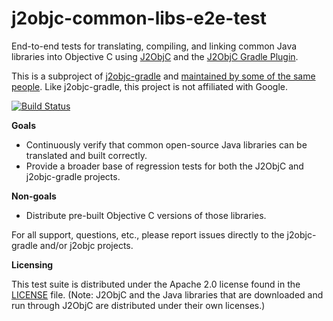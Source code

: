 # j2objc-common-libs-e2e-test
End-to-end tests for translating, compiling, and linking common Java libraries into Objective C
using [J2ObjC](http://j2objc.org) and the [J2ObjC Gradle Plugin](https://github.com/j2objc-gradle).

This is a subproject of [j2objc-gradle](https://github.com/j2objc-gradle)
and [maintained by some of the same people](NOTICE). Like j2objc-gradle, this project is not affiliated
with Google.

[![Build Status](https://travis-ci.org/j2objc-contrib/j2objc-common-libs-e2e-test.svg?branch=master)](https://travis-ci.org/j2objc-contrib/j2objc-common-libs-e2e-test)

**Goals**
- Continuously verify that common open-source Java libraries can be translated and built correctly.
- Provide a broader base of regression tests for both the J2ObjC and j2objc-gradle projects.

**Non-goals**
- Distribute pre-built Objective C versions of those libraries.

For all support, questions, etc., please report issues directly to the j2objc-gradle
and/or j2objc projects.

**Licensing**

This test suite is distributed under the Apache 2.0 license found in the [LICENSE](LICENSE) file.
(Note: J2ObjC and the Java libraries that are downloaded and run through J2ObjC are distributed
under their own licenses.)
